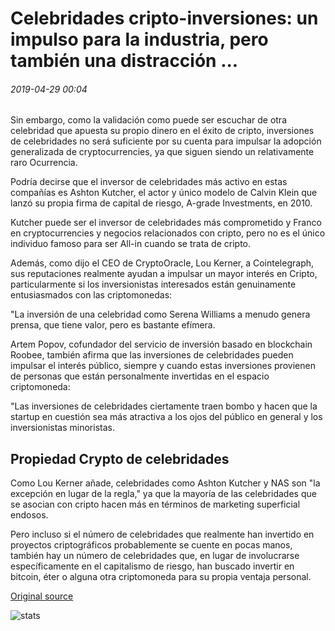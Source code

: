 # Celebridades cripto-inversiones: un impulso para la industria, pero también una distracción ...

###### 2019-04-29 00:04

Sin embargo, como la validación como puede ser escuchar de otra celebridad que apuesta su propio dinero en el éxito de cripto, inversiones de celebridades no será suficiente por su cuenta para impulsar la adopción generalizada de cryptocurrencies, ya que siguen siendo un relativamente raro Ocurrencia.

Podría decirse que el inversor de celebridades más activo en estas compañías es Ashton Kutcher, el actor y único modelo de Calvin Klein que lanzó su propia firma de capital de riesgo, A-grade Investments, en 2010.

Kutcher puede ser el inversor de celebridades más comprometido y Franco en cryptocurrencies y negocios relacionados con cripto, pero no es el único individuo famoso para ser All-in cuando se trata de cripto.

Además, como dijo el CEO de CryptoOracle, Lou Kerner, a Cointelegraph, sus reputaciones realmente ayudan a impulsar un mayor interés en Cripto, particularmente si los inversionistas interesados están genuinamente entusiasmados con las criptomonedas:

"La inversión de una celebridad como Serena Williams a menudo genera prensa, que tiene valor, pero es bastante efímera.

Artem Popov, cofundador del servicio de inversión basado en blockchain Roobee, también afirma que las inversiones de celebridades pueden impulsar el interés público, siempre y cuando estas inversiones provienen de personas que están personalmente invertidas en el espacio criptomoneda:

"Las inversiones de celebridades ciertamente traen bombo y hacen que la startup en cuestión sea más atractiva a los ojos del público en general y los inversionistas minoristas.

## Propiedad Crypto de celebridades

Como Lou Kerner añade, celebridades como Ashton Kutcher y NAS son "la excepción en lugar de la regla," ya que la mayoría de las celebridades que se asocian con cripto hacen más en términos de marketing superficial endosos.

Pero incluso si el número de celebridades que realmente han invertido en proyectos criptográficos probablemente se cuente en pocas manos, también hay un número de celebridades que, en lugar de involucrarse específicamente en el capitalismo de riesgo, han buscado invertir en bitcoin, éter o alguna otra criptomoneda para su propia ventaja personal.

[Original source](https://cointelegraph.com/news/celebrity-crypto-investments-a-boost-for-the-industry-but-also-a-distraction)

![stats](https://c.statcounter.com/11760860/0/a89fa40b/1/ "stats")
